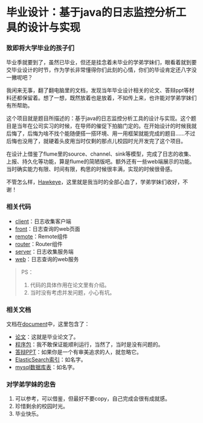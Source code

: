 # 毕业设计：基于java的日志监控分析工具的设计与实现
### 致即将大学毕业的孩子们

毕业季就要到了，虽然已毕业，但还是挂念着未毕业的学弟学妹们，眼看着就到要交毕业设计的时节，作为学长非常懂得你们此刻的心情，你们的毕设肯定还八字没一撇呢吧？

我闲来无事，翻了翻电脑里的文档，发现当年毕业设计相关的论文、答辩ppt等材料还都保留着。想了一想，既然放着也是放着，不如传上来，也许能对学弟学妹们有所帮助。

这个项目就是题目所描述的：基于java的日志监控分析工具的设计与实现。这个题目是当年在公司实习的时候，在导师的催促下拍脑门定的。在开始设计的时候我就后悔了，后悔为啥不找个能随便搭一搭环境、用一用框架就能完成的题目......不过后悔也没用了，就硬着头皮用当时仅剩的那点儿校园时光开发完了这个项目。

在设计上借鉴了flume里的source、channel、sink等模型，完成了日志的收集、上报、持久化等功能，算是flume的简陋版吧。额外还有一些web端展示的功能。当时确实能力有限、时间有限，构思的时候很丰满，实现的时候很骨感。

不管怎么样，[Hawkeye](https://github.com/LittleLory/Hawkeye)，这里就是我当时的全部心血了，学弟学妹们收好，不谢！

### 相关代码

* [client](https://github.com/LittleLory/Hawkeye/tree/master/client)：日志收集客户端
* [front](https://github.com/LittleLory/Hawkeye/tree/master/front)：日志查询的web页面
* [remote](https://github.com/LittleLory/Hawkeye/tree/master/remote)：Remote组件
* [router](https://github.com/LittleLory/Hawkeye/tree/master/router)：Router组件
* [server](https://github.com/LittleLory/Hawkeye/tree/master/server)：日志收集服务端
* [web](https://github.com/LittleLory/Hawkeye/tree/master/web)：日志查询的web服务

> PS：
> 1. 代码的具体作用在论文里有介绍。
> 2. 当时没有考虑并发问题，小心有坑。

### 相关文档

文档在[document](https://github.com/LittleLory/Hawkeye/tree/master/document)中，这里包含了：

* [论文]([document](https://github.com/LittleLory/Hawkeye/tree/master/document/基于java的日志监控分析工具的设计与实现.docx))：这就是毕业论文了。
* [程序包](https://github.com/LittleLory/Hawkeye/tree/master/document/程序包)：我不敢保证能顺利运行，当然了，当时是没有问题的。
* [答辩PPT](https://github.com/LittleLory/Hawkeye/tree/master/document/答辩ppt.ppt)：如果你是一个有审美追求的人，就忽略它。
* [ElasticSearch索引](https://github.com/LittleLory/Hawkeye/tree/master/document/ElasticSearch索引.txt)：如名字。
* [mysql数据库表](https://github.com/LittleLory/Hawkeye/tree/master/document/mysql数据库表)：如名字。

### 对学弟学妹的忠告

1. 可以参考，可以借鉴，但最好不要copy，自己完成会很有成就感。
2. 珍惜剩余的校园时光。
3. 毕业快乐。